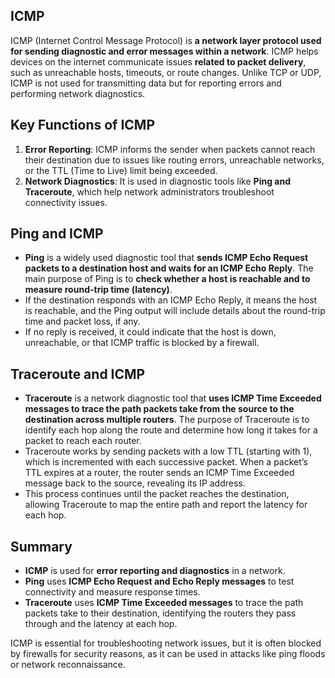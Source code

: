## ICMP
ICMP (Internet Control Message Protocol) is **a network layer protocol used for sending diagnostic and error messages within a network**. ICMP helps devices on the internet communicate issues **related to packet delivery**, such as unreachable hosts, timeouts, or route changes. Unlike TCP or UDP, ICMP is not used for transmitting data but for reporting errors and performing network diagnostics.

## Key Functions of ICMP
1. **Error Reporting**: ICMP informs the sender when packets cannot reach their destination due to issues like routing errors, unreachable networks, or the TTL (Time to Live) limit being exceeded.
2. **Network Diagnostics**: It is used in diagnostic tools like **Ping and Traceroute**, which help network administrators troubleshoot connectivity issues.

## Ping and ICMP
  - **Ping** is a widely used diagnostic tool that **sends ICMP Echo Request packets to a destination host and waits for an ICMP Echo Reply**. The main purpose of Ping is to **check whether a host is reachable and to measure round-trip time (latency)**.
  - If the destination responds with an ICMP Echo Reply, it means the host is reachable, and the Ping output will include details about the round-trip time and packet loss, if any.
  - If no reply is received, it could indicate that the host is down, unreachable, or that ICMP traffic is blocked by a firewall.

## Traceroute and ICMP
  - **Traceroute** is a network diagnostic tool that **uses ICMP Time Exceeded messages to trace the path packets take from the source to the destination across multiple routers**. The purpose of Traceroute is to identify each hop along the route and determine how long it takes for a packet to reach each router.
  - Traceroute works by sending packets with a low TTL (starting with 1), which is incremented with each successive packet. When a packet’s TTL expires at a router, the router sends an ICMP Time Exceeded message back to the source, revealing its IP address.
  - This process continues until the packet reaches the destination, allowing Traceroute to map the entire path and report the latency for each hop.

## Summary
  - **ICMP** is used for **error reporting and diagnostics** in a network.
  - **Ping** uses **ICMP Echo Request and Echo Reply messages** to test connectivity and measure response times.
  - **Traceroute** uses **ICMP Time Exceeded messages** to trace the path packets take to their destination, identifying the routers they pass through and the latency at each hop.

ICMP is essential for troubleshooting network issues, but it is often blocked by firewalls for security reasons, as it can be used in attacks like ping floods or network reconnaissance.